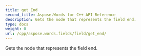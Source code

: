 ```yaml
---
title: get_End
second_title: Aspose.Words for C++ API Reference
description: Gets the node that represents the field end. 
type: docs
weight: 0
url: /cpp/aspose.words.fields/field/get_end/
---
```


Gets the node that represents the field end. 

